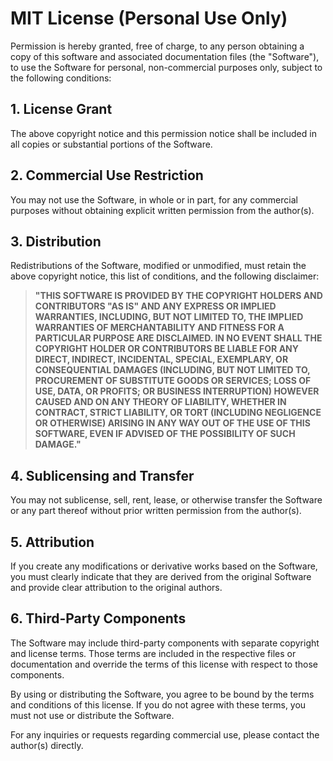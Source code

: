 # MIT License (Personal Use Only)

Permission is hereby granted, free of charge, to any person obtaining a copy of this software and associated documentation files (the "Software"), to use the Software for personal, non-commercial purposes only, subject to the following conditions:

## 1. License Grant
The above copyright notice and this permission notice shall be included in all copies or substantial portions of the Software.

## 2. Commercial Use Restriction
You may not use the Software, in whole or in part, for any commercial purposes without obtaining explicit written permission from the author(s).

## 3. Distribution
Redistributions of the Software, modified or unmodified, must retain the above copyright notice, this list of conditions, and the following disclaimer:

> **"THIS SOFTWARE IS PROVIDED BY THE COPYRIGHT HOLDERS AND CONTRIBUTORS "AS IS" AND ANY EXPRESS OR IMPLIED WARRANTIES, INCLUDING, BUT NOT LIMITED TO, THE IMPLIED WARRANTIES OF MERCHANTABILITY AND FITNESS FOR A PARTICULAR PURPOSE ARE DISCLAIMED. IN NO EVENT SHALL THE COPYRIGHT HOLDER OR CONTRIBUTORS BE LIABLE FOR ANY DIRECT, INDIRECT, INCIDENTAL, SPECIAL, EXEMPLARY, OR CONSEQUENTIAL DAMAGES (INCLUDING, BUT NOT LIMITED TO, PROCUREMENT OF SUBSTITUTE GOODS OR SERVICES; LOSS OF USE, DATA, OR PROFITS; OR BUSINESS INTERRUPTION) HOWEVER CAUSED AND ON ANY THEORY OF LIABILITY, WHETHER IN CONTRACT, STRICT LIABILITY, OR TORT (INCLUDING NEGLIGENCE OR OTHERWISE) ARISING IN ANY WAY OUT OF THE USE OF THIS SOFTWARE, EVEN IF ADVISED OF THE POSSIBILITY OF SUCH DAMAGE."**

## 4. Sublicensing and Transfer
You may not sublicense, sell, rent, lease, or otherwise transfer the Software or any part thereof without prior written permission from the author(s).

## 5. Attribution
If you create any modifications or derivative works based on the Software, you must clearly indicate that they are derived from the original Software and provide clear attribution to the original authors.

## 6. Third-Party Components
The Software may include third-party components with separate copyright and license terms. Those terms are included in the respective files or documentation and override the terms of this license with respect to those components.

By using or distributing the Software, you agree to be bound by the terms and conditions of this license. If you do not agree with these terms, you must not use or distribute the Software.

For any inquiries or requests regarding commercial use, please contact the author(s) directly.
